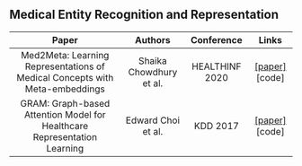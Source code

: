 ## Medical Entity Recognition and Representation

Paper | Authors | Conference | Links
:---: | :---: | :---: | :---:
Med2Meta: Learning Representations of Medical Concepts with Meta-embeddings |Shaika Chowdhury et al.|HEALTHINF 2020|[[paper]](https://arxiv.org/pdf/1912.03366.pdf)[code]
GRAM: Graph-based Attention Model for Healthcare Representation Learning | Edward Choi et al.|KDD 2017 | [[paper]](https://arxiv.org/pdf/1611.07012.pdf) [code]

